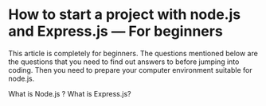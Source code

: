 # How to start a project with node.js and Express.js — For beginners

<p>This article is completely for beginners. The questions mentioned below are the questions that you need to find out answers to before jumping into coding. Then you need to prepare your computer environment suitable for node.js.
</p>
<p>
  <spna>What is Node.js ?</spna> 
  <span>What is Express.js?</span></p>
<p></p>
